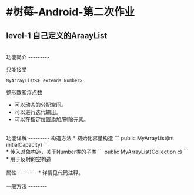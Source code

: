 #树莓-Android-第二次作业
=====================
level-1 自己定义的AraayList
-------------------------
<br>
功能简介
---------

只能接受
```
MyArrayList<E extends Number>
```
整形数和浮点数<br>
* 可以动态的分配空间。<br>
* 可以进行迭代输出。<br>
* 可以在指定位置添加/删除元素。<br>
<br>
功能详解
---------
构造方法
* 初始化容量构造
```
public MyArrayList(int initialCapacity)
```
<br>
* 传入对象构造，关于Number类的子类
```
public MyArrayList(Collection<? extends Number> c)
```
<br>
* 用于反射的空构造<br>
<br>
属性
--------
*     详情见代码注释。<br>
<br>
一般方法
--------

